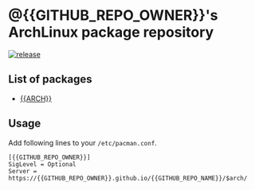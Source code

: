 # @{{GITHUB_REPO_OWNER}}'s ArchLinux package repository

[![release](https://github.com/{{GITHUB_REPO_OWNER}}/{{GITHUB_REPO_NAME}}/workflows/release/badge.svg)](https://github.com/{{GITHUB_REPO_OWNER}}/{{GITHUB_REPO_NAME}}/actions?query=workflow%3Arelease)

## List of packages

- [{{ARCH}}](https://github.com/{{GITHUB_REPO_OWNER}}/{{GITHUB_REPO_NAME}}/tree/gh-pages/{{ARCH}})

## Usage

Add following lines to your `/etc/pacman.conf`.

```
[{{GITHUB_REPO_OWNER}}]
SigLevel = Optional
Server = https://{{GITHUB_REPO_OWNER}}.github.io/{{GITHUB_REPO_NAME}}/$arch/
```
